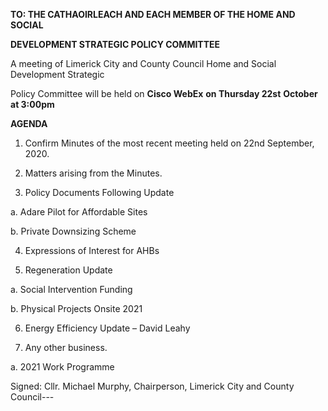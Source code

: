 **TO: THE CATHAOIRLEACH AND EACH MEMBER OF THE HOME AND SOCIAL**

**DEVELOPMENT STRATEGIC POLICY COMMITTEE**

A meeting of Limerick City and County Council Home and Social Development Strategic

Policy Committee will be held on **Cisco WebEx** **on Thursday 22st** **October at 3:00pm**

**AGENDA**

1. Confirm Minutes of the most recent meeting held on 22nd September, 2020.

2. Matters arising from the Minutes.

3. Policy Documents Following Update

a. Adare Pilot for Affordable Sites

b. Private Downsizing Scheme

4. Expressions of Interest for AHBs

5. Regeneration Update

a. Social Intervention Funding

b. Physical Projects Onsite 2021

6. Energy Efficiency Update – David Leahy

8. Any other business.

a. 2021 Work Programme

Signed: Cllr. Michael Murphy, Chairperson, Limerick City and County Council---
